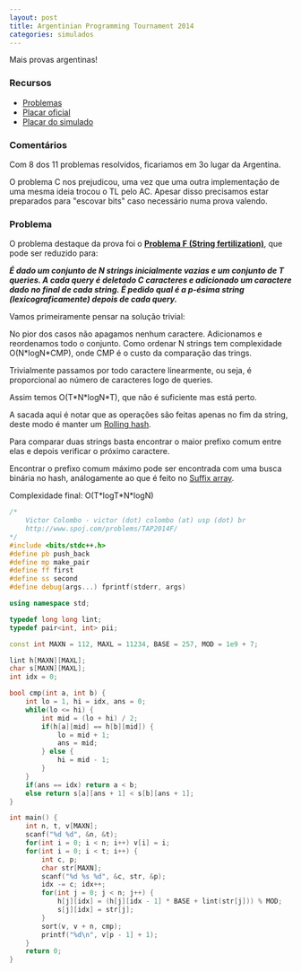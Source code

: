 ```yaml
---
layout: post
title: Argentinian Programming Tournament 2014
categories: simulados
---
```


Mais provas argentinas!

### Recursos
* [Problemas](http://torneoprogramacion.com.ar/wp-content/uploads/2015/07/pruebaTAP2014.pdf)
* [Placar oficial](http://torneoprogramacion.com.ar/wp-content/uploads/2015/07/resultadosTAP2014.pdf)
* [Placar do simulado](https://www.codepit.io/#/contest/57fe7bd2a76425002ed3af8e/view)

### Comentários

Com 8 dos 11 problemas resolvidos, ficariamos em 3o lugar da Argentina.

O problema C nos prejudicou, uma vez que uma outra implementação de uma mesma ideia trocou o TL pelo AC. Apesar disso precisamos estar preparados para "escovar bits" caso necessário numa prova valendo.

### Problema

O problema destaque da prova foi o [**Problema F (String fertilization)**](http://www.spoj.com/problems/TAP2014F/), que pode ser reduzido para:

***É dado um conjunto de N strings inicialmente vazias e um conjunto de T queries.
A cada query é deletado C caracteres e adicionado um caractere dado no final de cada string.
É pedido qual é a p-ésima string (lexicograficamente) depois de cada query.***

Vamos primeiramente pensar na solução trivial:

No pior dos casos não apagamos nenhum caractere. Adicionamos e reordenamos todo o conjunto. Como ordenar N strings tem complexidade O(N\*logN\*CMP), onde CMP é o custo da comparação das trings.

Trivialmente passamos por todo caractere linearmente, ou seja, é proporcional ao número de caracteres logo de queries.

Assim temos O(T\*N\*logN\*T), que não é suficiente mas está perto.

A sacada aqui é notar que as operações são feitas apenas no fim da string, deste modo é manter um [Rolling hash](https://en.wikipedia.org/wiki/Rolling_hash).

Para comparar duas strings basta encontrar o maior prefixo comum entre elas e depois verificar o próximo caractere.

Encontrar o prefixo comum máximo pode ser encontrada com uma busca binária no hash, análogamente ao que é feito no [Suffix array](https://en.wikipedia.org/wiki/Suffix_array).

Complexidade final: O(T\*logT\*N\*logN)

```c++
/*
    Victor Colombo - victor (dot) colombo (at) usp (dot) br
    http://www.spoj.com/problems/TAP2014F/
*/
#include <bits/stdc++.h>
#define pb push_back
#define mp make_pair
#define ff first
#define ss second
#define debug(args...) fprintf(stderr, args)

using namespace std;

typedef long long lint;
typedef pair<int, int> pii;

const int MAXN = 112, MAXL = 11234, BASE = 257, MOD = 1e9 + 7;

lint h[MAXN][MAXL];
char s[MAXN][MAXL];
int idx = 0;

bool cmp(int a, int b) {
    int lo = 1, hi = idx, ans = 0;
    while(lo <= hi) {
        int mid = (lo + hi) / 2;
        if(h[a][mid] == h[b][mid]) {
            lo = mid + 1;
            ans = mid;
        } else {
            hi = mid - 1;
        }
    }
    if(ans == idx) return a < b;
    else return s[a][ans + 1] < s[b][ans + 1];
}

int main() {
    int n, t, v[MAXN];
    scanf("%d %d", &n, &t);
    for(int i = 0; i < n; i++) v[i] = i;
    for(int i = 0; i < t; i++) {
        int c, p;
        char str[MAXN];
        scanf("%d %s %d", &c, str, &p);
        idx -= c; idx++;
        for(int j = 0; j < n; j++) {
            h[j][idx] = (h[j][idx - 1] * BASE + lint(str[j])) % MOD;
            s[j][idx] = str[j];
        }
        sort(v, v + n, cmp);
        printf("%d\n", v[p - 1] + 1);
    }
    return 0;
}

```
